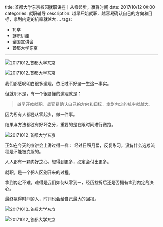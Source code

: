 title: 首都大学东京校园就职讲座｜从零起步，赢得时间
date: 2017/10/12 00:00
categories: 就职辅导
description: 越早开始就职，越容易确认自己的方向和目标，拿到内定的机率就越大 ...
tags:
- 19卒
- 就职讲座
- 全国宣讲会
- 首都大学东京

---

![20171012_首都大学东京](http://wx3.sinaimg.cn/mw690/a9a40e85gy1fkfvohywpjj23402c0hdx.jpg)

![20171012_首都大学东京](http://wx2.sinaimg.cn/mw690/a9a40e85gy1fkfvom4e00j23402c0hdv.jpg)

我们都感叹明白很多道理，依旧过不好这一生这一事实。

但就职不是，有一个很易懂的道理就是：

> 越早开始就职，越容易确认自己的方向和目标，拿到内定的机率就越大。

因为所有人都是从零起步，做一件事。

结果与方法都没有好坏之分，重要的是在跟时间进行赛跑。

![20171012_首都大学东京](http://wx2.sinaimg.cn/mw690/a9a40e85gy1fkfvnwpkkaj23402c01l0.jpg)

正如在今天的宣讲会上讲过得一样： 经过日积月累，反复练习，没有什么选考流程是不能被克服的。

人人都有一颗向好之心，想得到更多，必定会付出更多。

就职，是一个把人区别开来的过程。

拿到内定不难，难得是我们如何从零到一，经历挫折后还是否拥有拿到内定的决心。

最终赢得时间的人，时间也会给自己最大的回报。

![20171012_首都大学东京](http://wx3.sinaimg.cn/mw690/a9a40e85gy1fkfvo0w9ufj23402c07wk.jpg)

![20171012_首都大学东京](http://wx1.sinaimg.cn/mw690/a9a40e85gy1fkfvocofntj22c0340b2b.jpg)